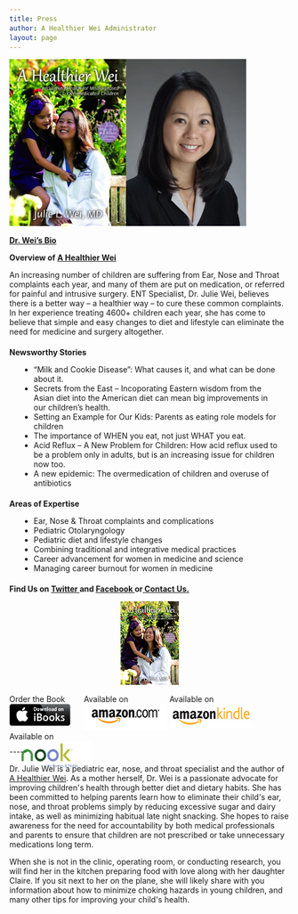```yaml
---
title: Press
author: A Healthier Wei Administrator
layout: page
---
```


[<img class="size-medium wp-image-300 alignnone" style="color: #333333; font-style: normal;" title="A Healthier Wei Cover" alt="" src="/wp-content/uploads/2014/04/ahealthierwei_cover-210x3001.jpg" width="210" height="300" />][1]<a href="/wp-content/uploads/2013/02/Wei-photo.jpg" target="_blank"><img class="size-medium wp-image-301 alignnone" title="Dr. Julie Wei" alt="" src="/wp-content/uploads/2014/04/wei-photo-216x3001.jpg" width="216" height="300" /></a>

[**Dr. Wei&#8217;s Bio**][2]

**Overview of [A Healthier Wei][3]**

An increasing number of children are suffering from Ear, Nose and Throat complaints each year, and many of them are put on medication, or referred for painful and intrusive surgery. ENT Specialist, Dr. Julie Wei, believes there is a better way – a healthier way – to cure these common complaints. In her experience treating 4600+ children each year, she has come to believe that simple and easy changes to diet and lifestyle can eliminate the need for medicine and surgery altogether.

<p style="margin:20px 0 10px 0;">
  <strong>Newsworthy Stories</strong>
</p>

<ul style="list-style:disc outside none;">
  <li style="margin: 0 20px;">
    “Milk and Cookie Disease”: What causes it, and what can be done about it.
  </li>
  <li style="margin: 0 20px;">
    Secrets from the East – Incoporating Eastern wisdom from the Asian diet into the American diet can mean big improvements in our children’s health.
  </li>
  <li style="margin: 0 20px;">
    Setting an Example for Our Kids: Parents as eating role models for children
  </li>
  <li style="margin: 0 20px;">
    The importance of WHEN you eat, not just WHAT you eat.
  </li>
  <li style="margin: 0 20px;">
    Acid Reflux – A New Problem for Children: How acid reflux used to be a problem only in adults, but is an increasing issue for children now too.
  </li>
  <li style="margin: 0 20px;">
    A new epidemic: The overmedication of children and overuse of antibiotics
  </li>
</ul>

<p style="margin:20px 0 10px 0;">
  <strong>Areas of Expertise</strong>
</p>

<ul style="list-style:disc outside none;">
  <li style="margin: 0 20px;">
    Ear, Nose & Throat complaints and complications
  </li>
  <li style="margin: 0 20px;">
    Pediatric Otolaryngology
  </li>
  <li style="margin: 0 20px;">
    Pediatric diet and lifestyle changes
  </li>
  <li style="margin: 0 20px;">
    Combining traditional and integrative medical practices
  </li>
  <li style="margin: 0 20px;">
    Career advancement for women in medicine and science
  </li>
  <li style="margin: 0 20px;">
    Managing career burnout for women in medicine
  </li>
</ul>

<p style="margin:20px 0 10px 0;">
  <strong>Find Us on <a href="http://twitter.com/ahealthierwei">Twitter </a>and <a href="http://facebook.com/ahealthierwei">Facebook </a>or<a title="Contact Us" href="contact/"> Contact Us.</a><a href="http://facebook.com/ahealthierwei"><br /> </a></strong>
</p>

<span style="width:105px;display:table;margin:0 auto;"><a href="/book/"><img src="/wp-content/uploads/2014/04/AHealthierWei_cover_150.png" /></a></span>

<p style="height:80px">
  <span style="width:130px;display:inline-block;vertical-align:top;"> Order the Book <a href="https://itunes.apple.com/us/book/a-healthier-wei/id806784060?ls=1&mt=11#" target="_blank" > <img class="size-full wp-image-944" alt="Apple iBooks" title="Apple iBooks" src="/wp-content/uploads/2014/02/Download_on_iBooks_Badge_US-UK_110x40_090513.png" width="110" height="40" /></a> </span> <span style="width:150px;display:inline-block;vertical-align:top;">Available on <a href="http://amzn.to/1fSNqeb" target="_blank" > <img class="size-full wp-image-945" alt="Amazon.com" title="Amazon.com" src="/wp-content/uploads/2014/02/amazon_com_logo_160.jpg" width="160" height="47" /> </a> </span> <span  style="width:150px;display:inline-block;vertical-align:top;">Available on <a href="http://amzn.to/1eHEfNl" target="_blank" > <img class="size-full wp-image-946" alt="Amazon Kindle" title="Amazon Kindle" src="/wp-content/uploads/2014/02/kindle_logo_160.jpg" width="160" height="43" /> </a> </span> <span style="width:150px;display:inline-block;vertical-align:top;">Available on <a href="http://www.barnesandnoble.com/w/a-healthier-wei-julie-wei/1118260302?ean=2940148244592&itm=1&usri=2940148244592" target="_blank" > <img class="size-full wp-image-947" alt="Nook" title="Nook" src="/wp-content/uploads/2014/02/nook_logo_160.png" width="160" height="52" /></a> </span>
</p>

\-----

Dr. Julie Wei is a pediatric ear, nose, and throat specialist and the author of [A Healthier Wei][4]. As a mother herself, Dr. Wei is a passionate advocate for improving children's health through better diet and dietary habits. She has been committed to helping parents learn how to eliminate their child's ear, nose, and throat problems simply by reducing excessive sugar and dairy intake, as well as minimizing habitual late night snacking. She hopes to raise awareness for the need for accountability by both medical professionals and parents to ensure that children are not prescribed or take unnecessary medications long term. 

When she is not in the clinic, operating room, or conducting research, you will find her in the kitchen preparing food with love along with her daughter Claire. If you sit next to her on the plane, she will likely share with you information about how to minimize choking hazards in young children, and many other tips for improving your child's health.

 [1]: wp-content/uploads/2013/02/AHealthierWei_cover.jpg
 [2]: dr-wei/ "Dr. Wei"
 [3]: /book/ "The Book"
 [4]: /book/